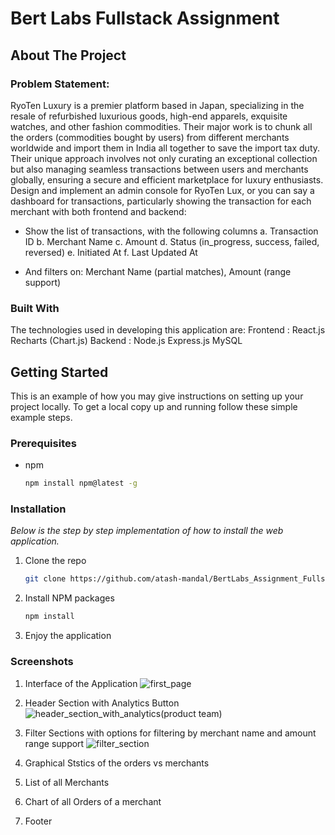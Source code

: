 # Bert Labs Fullstack Assignment

<!-- ABOUT THE PROJECT -->
## About The Project
### Problem Statement:
RyoTen Luxury is a premier platform based in Japan, specializing in the resale of refurbished luxurious goods, high-end apparels, exquisite watches, and other fashion commodities. Their major work is to chunk all the orders (commodities bought by users) from different merchants worldwide and import them in India all together to save the import tax duty. Their unique approach involves not only curating an exceptional collection but also managing seamless transactions between users and merchants globally, ensuring a secure and efficient marketplace for luxury enthusiasts. Design and implement an admin console for RyoTen Lux, or you can say a dashboard for transactions, particularly showing the transaction for each merchant with both frontend and backend:

  - Show the list of transactions, with the following columns
    a. Transaction ID
    b. Merchant Name
    c. Amount
    d. Status (in_progress, success, failed, reversed)
    e. Initiated At
    f. Last Updated At
  
  - And filters on: Merchant Name (partial matches), Amount (range support)

### Built With

The technologies used in developing this application are:
Frontend : React.js
           Recharts (Chart.js)
Backend :  Node.js
           Express.js
           MySQL

<!-- GETTING STARTED -->
## Getting Started

This is an example of how you may give instructions on setting up your project locally.
To get a local copy up and running follow these simple example steps.

### Prerequisites
* npm
  ```sh
  npm install npm@latest -g
  ```

### Installation

_Below is the step by step implementation of how to install the web application._

1. Clone the repo
   ```sh
   git clone https://github.com/atash-mandal/BertLabs_Assignment_Fullstack.git
   ```
2. Install NPM packages
   ```sh
   npm install
   ```
3. Enjoy the application

<!-- SCREENSHOTS -->
### Screenshots

1. Interface of the Application
   ![first_page](https://github.com/atash-mandal/BertLabs_Assignment_FullStack/assets/102474701/3518a656-e873-40b0-b482-f734c7e00055)

2. Header Section with Analytics Button
   ![header_section_with_analytics(product team)](https://github.com/atash-mandal/BertLabs_Assignment_FullStack/assets/102474701/8cc8f94f-c9ec-4172-9add-8ccf963ff81e)

3. Filter Sections with options for filtering by merchant name and amount range support
   ![filter_section](https://github.com/atash-mandal/BertLabs_Assignment_FullStack/assets/102474701/7f160047-746f-4d4e-a2fc-a0b21dae1f44)

4. Graphical Ststics of the orders vs merchants
  

5. List of all Merchants
   

6. Chart of all Orders of a merchant


7. Footer  

